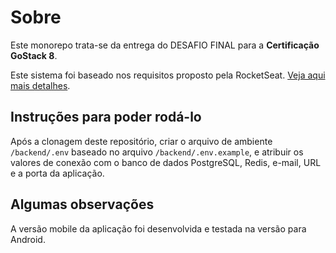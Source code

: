 # Sobre

Este monorepo trata-se da entrega do DESAFIO FINAL para a **Certificação GoStack 8**.

Este sistema foi baseado nos requisitos proposto pela RocketSeat. [Veja aqui mais detalhes](./desafio_final).

## Instruções para poder rodá-lo

Após a clonagem deste repositório, criar o arquivo de ambiente `/backend/.env` baseado no arquivo `/backend/.env.example`, e atribuir os valores de conexão com o banco de dados PostgreSQL, Redis, e-mail, URL e a porta da aplicação.

## Algumas observações

A versão mobile da aplicação foi desenvolvida e testada na versão para Android.
